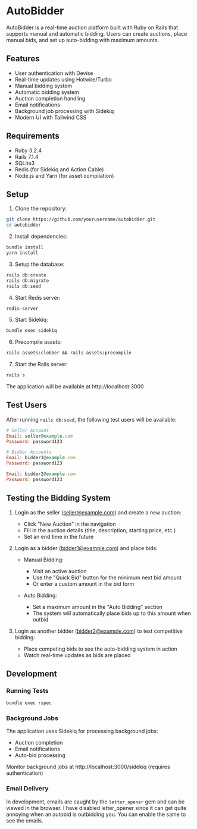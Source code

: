 # AutoBidder

AutoBidder is a real-time auction platform built with Ruby on Rails that supports manual and automatic bidding. Users can create auctions, place manual bids, and set up auto-bidding with maximum amounts.

## Features

- User authentication with Devise
- Real-time updates using Hotwire/Turbo
- Manual bidding system
- Automatic bidding system
- Auction completion handling
- Email notifications
- Background job processing with Sidekiq
- Modern UI with Tailwind CSS

## Requirements

- Ruby 3.2.4
- Rails 7.1.4
- SQLite3
- Redis (for Sidekiq and Action Cable)
- Node.js and Yarn (for asset compilation)

## Setup

1. Clone the repository:
```bash
git clone https://github.com/yourusername/autobidder.git
cd autobidder
```

2. Install dependencies:
```bash
bundle install
yarn install
```

3. Setup the database:
```bash
rails db:create
rails db:migrate
rails db:seed
```

4. Start Redis server:
```bash
redis-server
```

5. Start Sidekiq:
```bash
bundle exec sidekiq
```

6. Precompile assets:
```bash
rails assets:clobber && rails assets:precompile
```

7. Start the Rails server:
```bash
rails s
```

The application will be available at http://localhost:3000

## Test Users

After running `rails db:seed`, the following test users will be available:

```ruby
# Seller Account
Email: seller@example.com
Password: password123

# Bidder Accounts
Email: bidder1@example.com
Password: password123

Email: bidder2@example.com
Password: password123
```

## Testing the Bidding System

1. Login as the seller (seller@example.com) and create a new auction:
   - Click "New Auction" in the navigation
   - Fill in the auction details (title, description, starting price, etc.)
   - Set an end time in the future

2. Login as a bidder (bidder1@example.com) and place bids:
   - Manual Bidding:
     - Visit an active auction
     - Use the "Quick Bid" button for the minimum next bid amount
     - Or enter a custom amount in the bid form

   - Auto Bidding:
     - Set a maximum amount in the "Auto Bidding" section
     - The system will automatically place bids up to this amount when outbid

3. Login as another bidder (bidder2@example.com) to test competitive bidding:
   - Place competing bids to see the auto-bidding system in action
   - Watch real-time updates as bids are placed

## Development

### Running Tests

```bash
bundle exec rspec
```

### Background Jobs

The application uses Sidekiq for processing background jobs:

- Auction completion
- Email notifications
- Auto-bid processing

Monitor background jobs at http://localhost:3000/sidekiq (requires authentication)

### Email Delivery

In development, emails are caught by the `letter_opener` gem and can be viewed in the browser.
I have disabled letter_opener since it can get quite annoying when an autobid is outbidding you. You can enable the same to see the emails.
